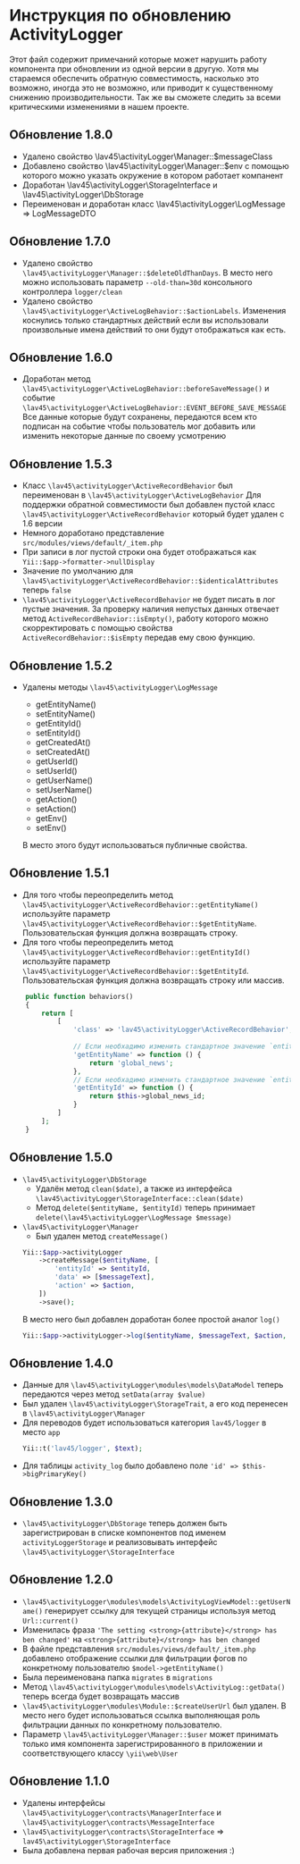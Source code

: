 Инструкция по обновлению ActivityLogger
=======================================

Этот файл содержит примечаний которые может нарушить работу компонента при обновлении из одной версии в другую. Хотя мы стараемся обеспечить обратную совместимость, насколько это возможно, иногда это не возможно, или приводит к существенному снижению производительности. Так же вы сможете следить за всеми критическими изменениями в нашем проекте.

Обновление 1.8.0
------------------
* Удалено свойство \lav45\activityLogger\Manager::$messageClass
* Добавлено свойство \lav45\activityLogger\Manager::$env с помощью которого можно указать окружение в котором работает компанент
* Доработан \lav45\activityLogger\StorageInterface и \lav45\activityLogger\DbStorage
* Переименован и доработан класс \lav45\activityLogger\LogMessage => LogMessageDTO


Обновление 1.7.0
------------------
* Удалено свойство `\lav45\activityLogger\Manager::$deleteOldThanDays`. В место него можно использовать параметр `--old-than=30d` консольного контроллера `logger/clean` 
* Удалено свойство `\lav45\activityLogger\ActiveLogBehavior::$actionLabels`. Изменения коснулись только стандартных действий если вы использовали произвольные имена действий то они будут отображаться как есть.

Обновление 1.6.0
------------------
* Доработан метод `\lav45\activityLogger\ActiveLogBehavior::beforeSaveMessage()` и событие `\lav45\activityLogger\ActiveLogBehavior::EVENT_BEFORE_SAVE_MESSAGE`
     Все данные которые будут сохранены, передаются всем кто подписан на событие чтобы пользователь мог добавить или изменить некоторые данные по своему усмотрению


Обновление 1.5.3
------------------
* Класс `\lav45\activityLogger\ActiveRecordBehavior` был переименован в `\lav45\activityLogger\ActiveLogBehavior`
    Для поддержки обратной совместимости был добавлен пустой класс `\lav45\activityLogger\ActiveRecordBehavior` который будет удален с 1.6 версии
* Немного доработано представление `src/modules/views/default/_item.php`
* При записи в лог пустой строки она будет отображаться как `Yii::$app->formatter->nullDisplay`
* Значение по умолчанию для `\lav45\activityLogger\ActiveRecordBehavior::$identicalAttributes` теперь `false`
* `\lav45\activityLogger\ActiveRecordBehavior` не будет писать в лог пустые значения. За проверку наличия непустых данных отвечает метод `ActiveRecordBehavior::isEmpty()`, работу которого можно скорректировать с помощью свойства `ActiveRecordBehavior::$isEmpty` передав ему свою функцию.


Обновление 1.5.2
------------------
* Удалены методы `\lav45\activityLogger\LogMessage`
    * getEntityName()
    * setEntityName()
    * getEntityId()
    * setEntityId()
    * getCreatedAt()
    * setCreatedAt()
    * getUserId()
    * setUserId()
    * getUserName()
    * setUserName()
    * getAction()
    * setAction()
    * getEnv()
    * setEnv()
    
    В место этого будут использоваться публичные свойства.


Обновление 1.5.1
------------------
* Для того чтобы переопределить метод `\lav45\activityLogger\ActiveRecordBehavior::getEntityName()` используйте параметр `\lav45\activityLogger\ActiveRecordBehavior::$getEntityName`. Пользовательская функция должна возвращать строку. 
* Для того чтобы переопределить метод `\lav45\activityLogger\ActiveRecordBehavior::getEntityId()` используйте параметр `\lav45\activityLogger\ActiveRecordBehavior::$getEntityId`. Пользовательская функция должна возвращать строку или массив.

```php
    public function behaviors()
    {
        return [
            [
                'class' => 'lav45\activityLogger\ActiveRecordBehavior',
             
                // Если необхадимо изменить стандартное значение `entityName`
                'getEntityName' => function () {
                    return 'global_news';
                },
                // Если необхадимо изменить стандартное значение `entityId`
                'getEntityId' => function () {
                    return $this->global_news_id;
                }
            ]
        ];
    }
```


Обновление 1.5.0
------------------
* `\lav45\activityLogger\DbStorage`
    * Удалён метод `clean($date)`, а также из интерфейса `\lav45\activityLogger\StorageInterface::clean($date)`
    * Метод `delete($entityName, $entityId)` теперь принимает `delete(\lav45\activityLogger\LogMessage $message)`
* `\lav45\activityLogger\Manager`
    * Был удален метод `createMessage()`
    ```php
    Yii::$app->activityLogger
        ->createMessage($entityName, [
            'entityId' => $entityId,
            'data' => [$messageText],
            'action' => $action,
        ])
        ->save();
    ```
    В место него был добавлен доработан более простой аналог `log()`
    ```php
    Yii::$app->activityLogger->log($entityName, $messageText, $action, $entityId);
    ```


Обновление 1.4.0
------------------
* Данные для `\lav45\activityLogger\modules\models\DataModel` теперь передаются через метод `setData(array $value)`
* Был удален `\lav45\activityLogger\StorageTrait`, а его код перенесен в `\lav45\activityLogger\Manager`
* Для переводов будет использоваться категория `lav45/logger` в место `app`
    ```php
    Yii::t('lav45/logger', $text);
    ```
* Для таблицы `activity_log` было добавлено поле `'id' => $this->bigPrimaryKey()` 


Обновление 1.3.0
------------------
* `\lav45\activityLogger\DbStorage` теперь должен быть зарегистрирован в списке компонентов под именем `activityLoggerStorage` и реализовывать интерфейс `\lav45\activityLogger\StorageInterface`


Обновление 1.2.0
------------------
* `\lav45\activityLogger\modules\models\ActivityLogViewModel::getUserName()` генерирует ссылку для текущей страницы используя метод `Url::current()`
* Изменилась фраза `'The setting <strong>{attribute}</strong> has ben changed'` на `<strong>{attribute}</strong> has ben changed`
* В файле представления `src/modules/views/default/_item.php` добавлено отображение ссылки для фильтрации фогов по конкретному пользователю `$model->getEntityName()`
* Была переименована папка `migrates` в `migrations`
* Метод `\lav45\activityLogger\modules\models\ActivityLog::getData()` теперь всегда будет возвращать массив
* `\lav45\activityLogger\modules\Module::$createUserUrl` был удален. В место него будет использоваться ссылка выполняющая роль фильтрации данных по конкретному пользователю.
* Параметр `\lav45\activityLogger\Manager::$user` может принимать только имя компонента зарегистрированного в приложении и соответствующего классу `\yii\web\User`


Обновление 1.1.0
------------------
* Удалены интерфейсы `\lav45\activityLogger\contracts\ManagerInterface` и `\lav45\activityLogger\contracts\MessageInterface`
* `\lav45\activityLogger\contracts\StorageInterface` => `lav45\activityLogger\StorageInterface`
* Была добавлена первая рабочая версия приложения :)
